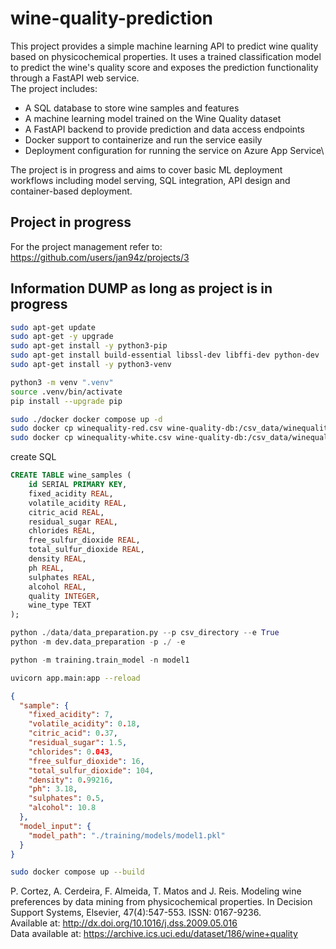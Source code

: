 # wine-quality-prediction
This project provides a simple machine learning API to predict wine quality based on physicochemical properties. It uses a trained classification model to predict the wine's quality score and exposes the prediction functionality through a FastAPI web service.\
The project includes:
* A SQL database to store wine samples and features
* A machine learning model trained on the Wine Quality dataset
* A FastAPI backend to provide prediction and data access endpoints
* Docker support to containerize and run the service easily
* Deployment configuration for running the service on Azure App Service\
  
The project is in progress and aims to cover basic ML deployment workflows including model serving, SQL integration, API design and container-based deployment.

## Project in progress
For the project management refer to:
https://github.com/users/jan94z/projects/3

## Information DUMP as long as project is in progress
```bash
sudo apt-get update
sudo apt-get -y upgrade
sudo apt-get install -y python3-pip
sudo apt-get install build-essential libssl-dev libffi-dev python-dev
sudo apt-get install -y python3-venv
```

```bash
python3 -m venv ".venv"
source .venv/bin/activate
pip install --upgrade pip
```

```bash
sudo ./docker docker compose up -d
sudo docker cp winequality-red.csv wine-quality-db:/csv_data/winequality-red.csv
sudo docker cp winequality-white.csv wine-quality-db:/csv_data/winequality-white.csv
```
create SQL

```SQL
CREATE TABLE wine_samples (
    id SERIAL PRIMARY KEY,
    fixed_acidity REAL,
    volatile_acidity REAL,
    citric_acid REAL,
    residual_sugar REAL,
    chlorides REAL,
    free_sulfur_dioxide REAL,
    total_sulfur_dioxide REAL,
    density REAL,
    ph REAL,
    sulphates REAL,
    alcohol REAL,
    quality INTEGER,
    wine_type TEXT
);
```

```python
python ./data/data_preparation.py --p csv_directory --e True
python -m dev.data_preparation -p ./ -e

```

```python
python -m training.train_model -n model1
```

```bash
uvicorn app.main:app --reload
```

```json
{
  "sample": {
    "fixed_acidity": 7,
    "volatile_acidity": 0.18,
    "citric_acid": 0.37,
    "residual_sugar": 1.5,
    "chlorides": 0.043,
    "free_sulfur_dioxide": 16,
    "total_sulfur_dioxide": 104,
    "density": 0.99216,
    "ph": 3.18,
    "sulphates": 0.5,
    "alcohol": 10.8
  },
  "model_input": {
    "model_path": "./training/models/model1.pkl"
  }
}
```

```bash
sudo docker compose up --build
```

P. Cortez, A. Cerdeira, F. Almeida, T. Matos and J. Reis. 
Modeling wine preferences by data mining from physicochemical properties.
In Decision Support Systems, Elsevier, 47(4):547-553. ISSN: 0167-9236.\
Available at: http://dx.doi.org/10.1016/j.dss.2009.05.016 \
Data available at: https://archive.ics.uci.edu/dataset/186/wine+quality
